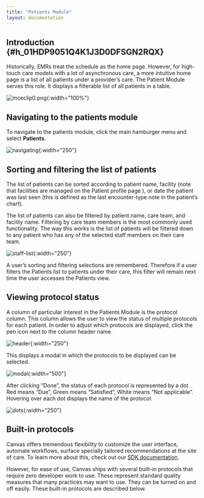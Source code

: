 ```yaml
---
title: "Patients Module"
layout: documentation
---
```


## Introduction {#h_01HDP9051Q4K1J3D0DFSGN2RQX}

Historically, EMRs treat the schedule as the home page. However, for high-touch care models with a lot of asynchronous care, a more intuitive home page is a list of all patients under a provider’s care. The Patient Module serves this role. It displays a filterable list of all patients in a table.

![mceclip0.png](/assets/images/patients-module/screenshot.png){:width="100%"}

## Navigating to the patients module

To navigate to the patients module, click the main hamburger menu and select **Patients**.

![navigating](/assets/images/patients-module/navigating.png){:width="250"}

## Sorting and filtering the list of patients

The list of patients can be sorted according to patient name, facility (note that facilities are managed on the Patient profile page <link>), or date the patient was last seen (this is defined as the last encounter-type note in the patient’s chart).

The list of patients can also be filtered by patient name, care team, and facility name. Filtering by care team members is the most commonly used functionality. The way this works is the list of patients will be filtered down to any patient who has any of the selected staff members on their care team.

![staff-list](/assets/images/patients-module/staff-list.png){:width="250"}

A user’s sorting and filtering selections are remembered. Therefore if a user filters the Patients list to patients under their care, this filter will remain next time the user accesses the Patients view.

## Viewing protocol status

A column of particular interest in the Patients Module is the protocol column. This column allows the user to view the status of multiple protocols for each patient. In order to adjust which protocols are displayed, click the pen icon next to the column header name.

![header](/assets/images/patients-module/header.png){:width="250"}

This displays a modal in which the protocols to be displayed can be selected.

![modal](/assets/images/patients-module/modal.png){:width="500"}

After clicking “Done”, the status of each protocol is represented by a dot. Red means “Due”, Green means “Satisfied”, White means “Not applicable”. Hovering over each dot displays the name of the protocol.

![dots](/assets/images/patients-module/dots.png){:width="250"}

## Built-in protocols

Canvas offers tremendous flexibility to customize the user interface, automate workflows, surface specially tailored recommendations at the site of care. To learn more about this, check out our [SDK documentation](/sdk).

However, for ease of use, Canvas ships with several built-in protocols that require zero developer work to use. These represent standard quality measures that many practices may want to use. They can be turned on and off easily<!-- TODO: link to protocol settings -->. These built-in protocols are described below.
